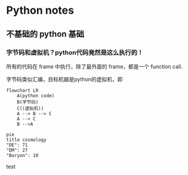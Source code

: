 # Python notes

## 不基础的 python 基础

### 字节码和虚拟机？python代码竟然是这么执行的！

所有的代码在 frame 中执行，除了最外面的 frame，都是一个 function call.

字节码类似汇编，目标机器是python的虚拟机，即

```mermaid
flowchart LR
	A(python code)
	B(字节码)
	C((虚拟机))
	A --> B --> C
	A --> C
	B -->A
```

```mermaid
pie
title cosmology 
"DE": 71
"DM": 27
"Baryon": 10
```

test